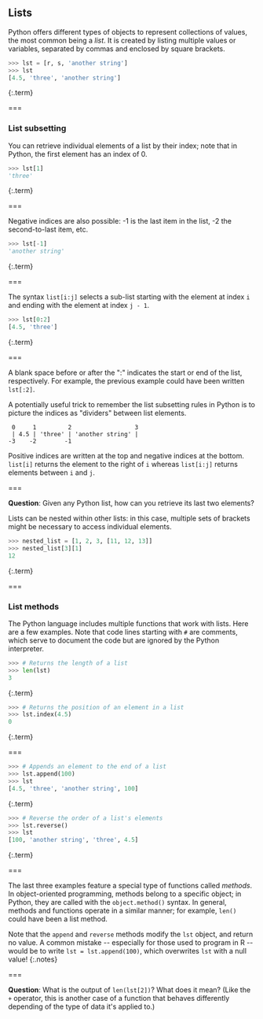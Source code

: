 ---
---

## Lists

Python offers different types of objects to represent collections of values,
the most common being a *list*. It is created by listing multiple values or
variables, separated by commas and enclosed by square brackets.


~~~python
>>> lst = [r, s, 'another string']
>>> lst
[4.5, 'three', 'another string']

~~~
{:.term}



===

### List subsetting

You can retrieve individual elements of a list by their index; note that in 
Python, the first element has an index of 0.


~~~python
>>> lst[1]
'three'

~~~
{:.term}



===

Negative indices are also possible: -1 is the last item in the list, 
-2 the second-to-last item, etc.


~~~python
>>> lst[-1]
'another string'

~~~
{:.term}



===

The syntax `list[i:j]` selects a sub-list starting with the element at index
`i` and ending with the element at index `j - 1`.


~~~python
>>> lst[0:2]
[4.5, 'three']

~~~
{:.term}



===

A blank space before or after the ":" indicates the start or end of the list,
respectively. For example, the previous example could have been written 
`lst[:2]`.

A potentially useful trick to remember the list subsetting rules in Python is
to picture the indices as "dividers" between list elements.

```
 0     1         2                  3 
 | 4.5 | 'three' | 'another string' |
-3    -2        -1
```

Positive indices are written at the top and negative indices at the bottom. 
`list[i]` returns the element to the right of `i` whereas `list[i:j]` returns
elements between `i` and `j`.

===

**Question**: Given any Python list, how can you retrieve its last two elements?

Lists can be nested within other lists: in this case, multiple sets of brackets
might be necessary to access individual elements.


~~~python
>>> nested_list = [1, 2, 3, [11, 12, 13]]
>>> nested_list[3][1]
12

~~~
{:.term}



===

### List methods

The Python language includes multiple functions that work with lists. 
Here are a few examples. Note that code lines starting with `#` are comments,
which serve to document the code but are ignored by the Python interpreter.


~~~python
>>> # Returns the length of a list
>>> len(lst)
3

~~~
{:.term}




~~~python
>>> # Returns the position of an element in a list
>>> lst.index(4.5)
0

~~~
{:.term}



===


~~~python
>>> # Appends an element to the end of a list
>>> lst.append(100)
>>> lst
[4.5, 'three', 'another string', 100]

~~~
{:.term}




~~~python
>>> # Reverse the order of a list's elements
>>> lst.reverse()
>>> lst
[100, 'another string', 'three', 4.5]

~~~
{:.term}



===

The last three examples feature a special type of functions called *methods*.
In object-oriented programming, methods belong to a specific object; in Python,
they are called with the `object.method()` syntax. In general, methods and 
functions operate in a similar manner; for example, `len()` could have been
a list method. 

Note that the `append` and `reverse` methods modify the `lst` object, and return
no value. A common mistake -- especially for those used to program in R --
would be to write `lst = lst.append(100)`, which overwrites `lst` with a null
value!
{:.notes}

===

**Question**: What is the output of `len(lst[2])`? What does it mean?
(Like the `+` operator, this is another case of a function that behaves
differently depending of the type of data it's applied to.)

